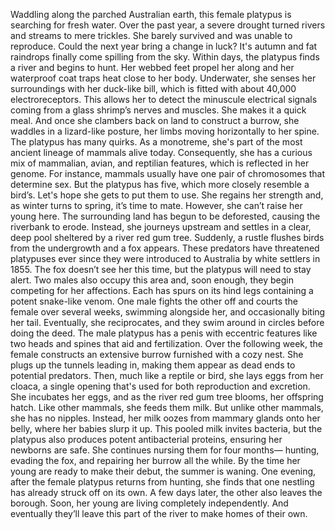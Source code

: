 Waddling along the parched Australian earth, this female platypus is searching for fresh water. Over the past year, a severe drought  turned rivers and streams to mere trickles. She barely survived  and was unable to reproduce. Could the next year bring a change in luck? It's autumn and fat raindrops finally come spilling from the sky. Within days, the platypus finds a river and begins to hunt. Her webbed feet propel her along and her waterproof coat traps heat close to her body. Underwater, she senses her surroundings with her duck-like bill, which is fitted with about 40,000 electroreceptors. This allows her to detect the minuscule electrical signals coming from a glass shrimp’s  nerves and muscles. She makes it a quick meal. And once she clambers back  on land to construct a burrow, she waddles in a lizard-like posture, her limbs moving horizontally  to her spine. The platypus has many quirks. As a monotreme, she's part of the most ancient lineage of mammals alive today. Consequently, she has a curious mix of mammalian, avian, and reptilian features, which is reflected in her genome. For instance, mammals usually have one pair of chromosomes that determine sex. But the platypus has five,  which more closely resemble a bird’s. Let's hope she gets to put them to use. She regains her strength and,  as winter turns to spring, it’s time to mate. However, she can’t raise her young here. The surrounding land has begun to be deforested, causing the riverbank to erode. Instead, she journeys upstream and settles in a clear, deep pool  sheltered by a river red gum tree. Suddenly, a rustle flushes birds  from the undergrowth and a fox appears. These predators have threatened platypuses ever since they were introduced  to Australia by white settlers in 1855. The fox doesn’t see her this time, but the platypus will need to stay alert. Two males also occupy this area and,  soon enough, they begin competing for her affections. Each has spurs on its hind legs containing a potent snake-like venom. One male fights the other off  and courts the female over several weeks, swimming alongside her,  and occasionally biting her tail. Eventually, she reciprocates, and they swim around in circles  before doing the deed. The male platypus has a penis with eccentric features like two heads and spines  that aid and fertilization. Over the following week, the female constructs an extensive burrow furnished with a cozy nest. She plugs up the tunnels leading in, making them appear as dead ends  to potential predators. Then, much like a reptile or bird, she lays eggs from her cloaca, a single opening that's used for both reproduction and excretion. She incubates her eggs, and as  the river red gum tree blooms, her offspring hatch. Like other mammals, she feeds them milk. But unlike other mammals,  she has no nipples. Instead, her milk oozes  from mammary glands onto her belly, where her babies slurp it up. This pooled milk invites bacteria, but the platypus also produces  potent antibacterial proteins, ensuring her newborns are safe. She continues nursing them for four months— hunting, evading the fox,  and repairing her burrow all the while. By the time her young are ready to make their debut, the summer is waning. One evening, after the female platypus returns from hunting, she finds that one nestling has already struck off on its own. A few days later, the other also leaves the borough. Soon, her young are living completely independently. And eventually they’ll leave this part  of the river to make homes of their own. 
